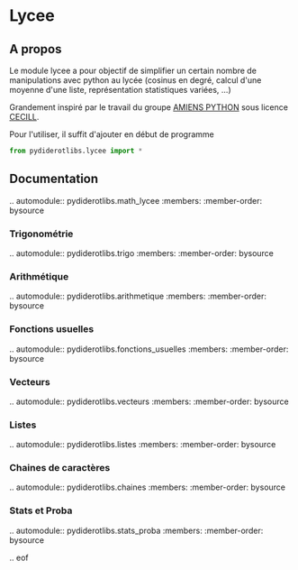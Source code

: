 # Lycee
## A propos
Le module lycee a pour objectif de simplifier un certain nombre de manipulations
avec python au lycée (cosinus en degré, calcul d'une moyenne d'une liste,
représentation statistiques variées, ...)

Grandement inspiré par le travail du groupe [AMIENS PYTHON](http://amienspython.tuxfamily.org/) sous licence [CECILL](http://www.cecill.info/).

Pour l'utiliser, il suffit d'ajouter en début de programme

```python
from pydiderotlibs.lycee import *
```

## Documentation
.. automodule:: pydiderotlibs.math_lycee
    :members:
    :member-order: bysource

### Trigonométrie

.. automodule:: pydiderotlibs.trigo
    :members:
    :member-order: bysource


### Arithmétique

.. automodule:: pydiderotlibs.arithmetique
    :members:
    :member-order: bysource

### Fonctions usuelles

.. automodule:: pydiderotlibs.fonctions_usuelles
    :members:
    :member-order: bysource

### Vecteurs
.. automodule:: pydiderotlibs.vecteurs
    :members:
    :member-order: bysource

### Listes

.. automodule:: pydiderotlibs.listes
    :members:
    :member-order: bysource


### Chaines de caractères

.. automodule:: pydiderotlibs.chaines
    :members:
    :member-order: bysource


### Stats et Proba

.. automodule:: pydiderotlibs.stats_proba
    :members:
    :member-order: bysource

.. eof
